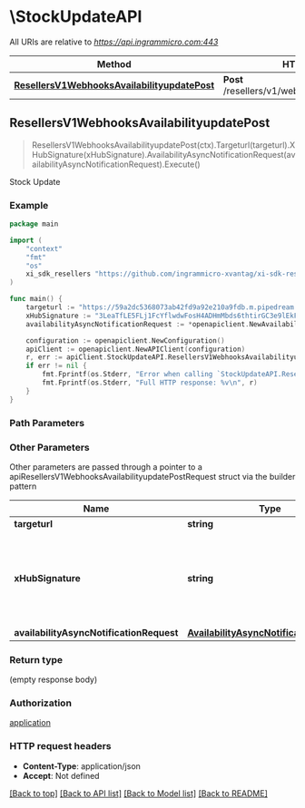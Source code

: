 # \StockUpdateAPI

All URIs are relative to *https://api.ingrammicro.com:443*

Method | HTTP request | Description
------------- | ------------- | -------------
[**ResellersV1WebhooksAvailabilityupdatePost**](StockUpdateAPI.md#ResellersV1WebhooksAvailabilityupdatePost) | **Post** /resellers/v1/webhooks/availabilityupdate | Stock Update



## ResellersV1WebhooksAvailabilityupdatePost

> ResellersV1WebhooksAvailabilityupdatePost(ctx).Targeturl(targeturl).XHubSignature(xHubSignature).AvailabilityAsyncNotificationRequest(availabilityAsyncNotificationRequest).Execute()

Stock Update

### Example

```go
package main

import (
	"context"
	"fmt"
	"os"
	xi_sdk_resellers "https://github.com/ingrammicro-xvantag/xi-sdk-resellers-go"
)

func main() {
	targeturl := "https://59a2dc5368073ab42fd9a92e210a9fdb.m.pipedream.net/" // string | The webhook url where the request needs to sent.
	xHubSignature := "3LeaTfLE5FLj1FcYflwdwFosH4ADHmMbds6thtirGC3e9lEkF9/1pt4T2fQQGlxf40EznDBER0b60M75K6ZW0A==" // string | Ingram Micro creates a signature token by use of a secret key + Event ID. The algorithm to generate the secret ley is given at link https://developer.ingrammicro.com/reseller/article/how-use-webhook-secret-key. Use the event Id in the below sample along with your secret key to generate the key. Alternatively, to send try this out, use a random text to see how it works.
	availabilityAsyncNotificationRequest := *openapiclient.NewAvailabilityAsyncNotificationRequest() // AvailabilityAsyncNotificationRequest | 

	configuration := openapiclient.NewConfiguration()
	apiClient := openapiclient.NewAPIClient(configuration)
	r, err := apiClient.StockUpdateAPI.ResellersV1WebhooksAvailabilityupdatePost(context.Background()).Targeturl(targeturl).XHubSignature(xHubSignature).AvailabilityAsyncNotificationRequest(availabilityAsyncNotificationRequest).Execute()
	if err != nil {
		fmt.Fprintf(os.Stderr, "Error when calling `StockUpdateAPI.ResellersV1WebhooksAvailabilityupdatePost``: %v\n", err)
		fmt.Fprintf(os.Stderr, "Full HTTP response: %v\n", r)
	}
}
```

### Path Parameters



### Other Parameters

Other parameters are passed through a pointer to a apiResellersV1WebhooksAvailabilityupdatePostRequest struct via the builder pattern


Name | Type | Description  | Notes
------------- | ------------- | ------------- | -------------
 **targeturl** | **string** | The webhook url where the request needs to sent. | 
 **xHubSignature** | **string** | Ingram Micro creates a signature token by use of a secret key + Event ID. The algorithm to generate the secret ley is given at link https://developer.ingrammicro.com/reseller/article/how-use-webhook-secret-key. Use the event Id in the below sample along with your secret key to generate the key. Alternatively, to send try this out, use a random text to see how it works. | 
 **availabilityAsyncNotificationRequest** | [**AvailabilityAsyncNotificationRequest**](AvailabilityAsyncNotificationRequest.md) |  | 

### Return type

 (empty response body)

### Authorization

[application](../README.md#application)

### HTTP request headers

- **Content-Type**: application/json
- **Accept**: Not defined

[[Back to top]](#) [[Back to API list]](../README.md#documentation-for-api-endpoints)
[[Back to Model list]](../README.md#documentation-for-models)
[[Back to README]](../README.md)

